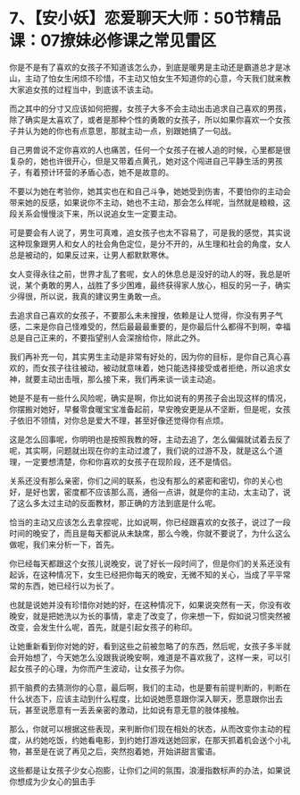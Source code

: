 # 7、【安小妖】恋爱聊天大师：50节精品课：07撩妹必修课之常见雷区

你是不是有了喜欢的女孩子不知道该怎么办，到底是暖男是主动还是霸道总才是冰山，主动了怕女生闲烦不珍惜，不主动又怕女生不知道你的心意，今天我们就来教大家追女孩的过程当中，到底该不该主动。

而之其中的分寸又应该如何把握，女孩子大多不会主动出击追求自己喜欢的男孩，除了确实是太喜欢了，或者是那种个性的勇敢的女孩子，所以如果你喜欢一个女孩子并认为她的你也有点意思，那就主动一点，别跟她搞了一句战。

自己男兽说不定你喜欢的人也痛苦，任何一个女孩子在被人追的时候，心里都是很复杂的，她也许很开心，但是又带着点黄孔，她对这个闯进自己平静生活的男孩子，有着预计环营的矛盾心态，她不是故意的。

不要以为她在考验你，她其实也在和自己斗争，她她受到伤害，不要怕你的主动会带来她的反感，如果说你不主动，她也不主动，那会怎么样呢，当然就是粮粮，这段关系会慢慢淡下来，所以说追女生一定要主动。

可是要会有人说了，男生可真难，追女孩子也太不容易了，可是我的感觉，其实说这种现象跟男人和女人的社会角色定位，是分不开的，从生理和社会的角度，女人总是被动的，如果反过来，让男人都默默寒休。

女人变得永往之前，世界才乱了套呢，女人的休息总是没好的动人的呀，我总是听说，某个勇敢的男人，战胜了多少困难，最终获得家人放心，相反的另一子，确实少得很，所以说，我真的建议男生勇敢一点。

去追求自己喜欢的女孩子，不要那么未未搜搜，依赖是让人觉得，你没有男子气感，二来是你自己怪难受的，然后最最最重要的，是你最后什么都得不到啊，幸福总是自己正来的，不要指望别人会深捨给你，除此之外。

我们再补充一句，其实男生主动是非常有好处的，因为你的目标，是你自己真心喜欢的，而女孩子往往被动，被动就意味着，她只能选择接受或者拒绝，所以追求女神，就要主动出击哦，那么接下来，我们再来谈一谈主动追。

她是不是有一些什么风险呢，确实是啊，你比如说有的男孩子会出现这样的情况，你摆搬对她好，早餐零食暖宝宝准备起前，早安晚安更是从不坚断，但是呢，女孩子依旧不领情，对你总是爱大不理，甚至好像还觉得你有点烦。

这是怎么回事呢，你明明也是按照我教的呀，主动去追了，怎么偏偏就试着去反了呢，其实啊，问题就出现在你的主动过渡了，我们说的过游不及，就是这么个道理，一定要想清楚，你和你喜欢的女孩子在现阶段，还不是情侣。

关系还没有那么亲密，你们之间的联系，也没有那么的紧密和密切，你的关心也好，是好也罢，密度都不应该那么高，通俗一点讲，就是你的主动，太主动了，说了这么多太过主动的反面教材，那正确的方法到底是什么呢。

恰当的主动又应该怎么去拿捏呢，比如说啊，你已经跟喜欢的女孩子，说过了一段时间的晚安了，而且是每天都说从未缺席，那么今晚，你就不要说了，为什么这么做呢，我们来分析一下，首先。

你已经每天都跟这个女孩儿说晚安，说了好长一段时间了，但是你们的关系还没有起诉，在这种情况下，女生已经把你每天的晚安，无微不知的关心，当成了平平常常的东西，她已经行以为长了。

也就是说她并没有珍惜你对她的好，在这种情况下，如果说突然有一天，你没有收晚安，就是把她洗以为长的事情，拿走了改变了，你来想一下，假如说习惯突然被改变，会发生什么呢，首先，就是引起女孩子的称印。

让她重新看到你对她的好，看到这些之前被忽略了的东西，然后呢，女孩子多半就会开始想了，今天她怎么没跟我说晚安啊，难道是不喜欢我了，这样一来，可以引起女孩子的心理，为你而产生波动，让女孩子为你。

抓干脑费的去猜测你的心意，最后啊，我们的主动，也是要有前提判断的，判断在什么状态下，应该主动到什么程度，比如说她愿意跟你深入聊天，愿意跟你出去玩，甚至说愿意有一丢丢亲密的激动，比如说有意无意的肢体接触。

那么，你就可以根据这些表现，来判断你们现在相处的状态，从而改变你主动的程度，从约她吃饭，约她看电影，到约她打游戏送她回家，在那天抓着机会送个小礼物，甚至是在说了再见之后，突然抱着她，开始讲甜言蜜语。

这些都是让女孩子少女心抱膨，让你们之间的氛围，浪漫指数标声的办法，如果说你想成为少女心的狙击手